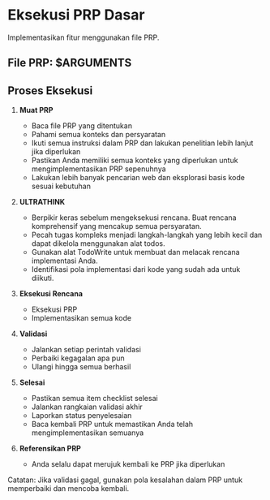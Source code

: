 # Eksekusi PRP Dasar

Implementasikan fitur menggunakan file PRP.

## File PRP: $ARGUMENTS

## Proses Eksekusi

1. **Muat PRP**
   - Baca file PRP yang ditentukan
   - Pahami semua konteks dan persyaratan
   - Ikuti semua instruksi dalam PRP dan lakukan penelitian lebih lanjut jika diperlukan
   - Pastikan Anda memiliki semua konteks yang diperlukan untuk mengimplementasikan PRP sepenuhnya
   - Lakukan lebih banyak pencarian web dan eksplorasi basis kode sesuai kebutuhan

2. **ULTRATHINK**
   - Berpikir keras sebelum mengeksekusi rencana. Buat rencana komprehensif yang mencakup semua persyaratan.
   - Pecah tugas kompleks menjadi langkah-langkah yang lebih kecil dan dapat dikelola menggunakan alat todos.
   - Gunakan alat TodoWrite untuk membuat dan melacak rencana implementasi Anda.
   - Identifikasi pola implementasi dari kode yang sudah ada untuk diikuti.

3. **Eksekusi Rencana**
   - Eksekusi PRP
   - Implementasikan semua kode

4. **Validasi**
   - Jalankan setiap perintah validasi
   - Perbaiki kegagalan apa pun
   - Ulangi hingga semua berhasil

5. **Selesai**
   - Pastikan semua item checklist selesai
   - Jalankan rangkaian validasi akhir
   - Laporkan status penyelesaian
   - Baca kembali PRP untuk memastikan Anda telah mengimplementasikan semuanya

6. **Referensikan PRP**
   - Anda selalu dapat merujuk kembali ke PRP jika diperlukan

Catatan: Jika validasi gagal, gunakan pola kesalahan dalam PRP untuk memperbaiki dan mencoba kembali.
